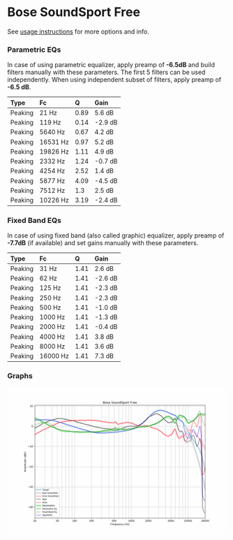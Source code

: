 # Bose SoundSport Free
See [usage instructions](https://github.com/jaakkopasanen/AutoEq#usage) for more options and info.

### Parametric EQs
In case of using parametric equalizer, apply preamp of **-6.5dB** and build filters manually
with these parameters. The first 5 filters can be used independently.
When using independent subset of filters, apply preamp of **-6.5 dB**.

| Type    | Fc       |    Q | Gain    |
|:--------|:---------|:-----|:--------|
| Peaking | 21 Hz    | 0.89 | 5.6 dB  |
| Peaking | 119 Hz   | 0.14 | -2.9 dB |
| Peaking | 5640 Hz  | 0.67 | 4.2 dB  |
| Peaking | 16531 Hz | 0.97 | 5.2 dB  |
| Peaking | 19826 Hz | 1.11 | 4.9 dB  |
| Peaking | 2332 Hz  | 1.24 | -0.7 dB |
| Peaking | 4254 Hz  | 2.52 | 1.4 dB  |
| Peaking | 5877 Hz  | 4.09 | -4.5 dB |
| Peaking | 7512 Hz  | 1.3  | 2.5 dB  |
| Peaking | 10226 Hz | 3.19 | -2.4 dB |

### Fixed Band EQs
In case of using fixed band (also called graphic) equalizer, apply preamp of **-7.7dB**
(if available) and set gains manually with these parameters.

| Type    | Fc       |    Q | Gain    |
|:--------|:---------|:-----|:--------|
| Peaking | 31 Hz    | 1.41 | 2.6 dB  |
| Peaking | 62 Hz    | 1.41 | -2.6 dB |
| Peaking | 125 Hz   | 1.41 | -2.3 dB |
| Peaking | 250 Hz   | 1.41 | -2.3 dB |
| Peaking | 500 Hz   | 1.41 | -1.0 dB |
| Peaking | 1000 Hz  | 1.41 | -1.3 dB |
| Peaking | 2000 Hz  | 1.41 | -0.4 dB |
| Peaking | 4000 Hz  | 1.41 | 3.8 dB  |
| Peaking | 8000 Hz  | 1.41 | 3.6 dB  |
| Peaking | 16000 Hz | 1.41 | 7.3 dB  |

### Graphs
![](./Bose%20SoundSport%20Free.png)